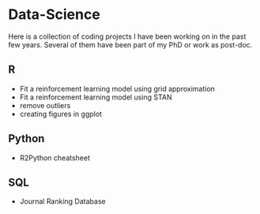 # Data-Science

Here is a collection of coding projects I have been working on in the past few years. Several of them have been part of my PhD or work as post-doc.

## R
- Fit a reinforcement learning model using grid approximation
- Fit a reinforcement learning model using STAN
- remove outliers
- creating figures in ggplot

## Python
- R2Python cheatsheet

## SQL
- Journal Ranking Database
